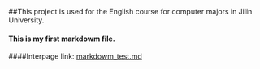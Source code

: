 ##This project is used for the English course for computer majors in Jilin University.
#### This is my first markdowm file.

####Interpage link:
[markdowm_test.md](markdowm_test.md)